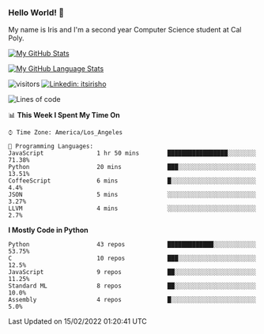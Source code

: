 ### Hello World! 👋

My name is Iris and I'm a second year Computer Science student at Cal Poly. 


[![My GitHub Stats](https://github-readme-stats.vercel.app/api?username=sleepyStick&show_icons=true&&count_private=true&include_all_commits=true&theme=buefy)]()

[![My GitHub Language Stats](https://github-readme-stats.vercel.app/api/top-langs/?username=sleepyStick&langs_count=5&theme=buefy)]()

![visitors](https://visitor-badge.glitch.me/badge?page_id=sleepyStick.sleepyStick)
[![Linkedin: itsirisho](https://img.shields.io/badge/-itsirisho-informational?style=flat-square&logo=Linkedin&logoColor=white&link=https://www.linkedin.com/in/itsirisho/)](https://www.linkedin.com/in/itsirisho/)

<!--START_SECTION:waka-->
![Lines of code](https://img.shields.io/badge/From%20Hello%20World%20I%27ve%20Written-13%20Million%20lines%20of%20code-blue)

📊 **This Week I Spent My Time On** 

```text
⌚︎ Time Zone: America/Los_Angeles

💬 Programming Languages: 
JavaScript               1 hr 50 mins        █████████████████░░░░░░░░   71.38% 
Python                   20 mins             ███░░░░░░░░░░░░░░░░░░░░░░   13.51% 
CoffeeScript             6 mins              █░░░░░░░░░░░░░░░░░░░░░░░░   4.4% 
JSON                     5 mins              ░░░░░░░░░░░░░░░░░░░░░░░░░   3.27% 
LLVM                     4 mins              ░░░░░░░░░░░░░░░░░░░░░░░░░   2.7%

```

**I Mostly Code in Python** 

```text
Python                   43 repos            █████████████░░░░░░░░░░░░   53.75% 
C                        10 repos            ███░░░░░░░░░░░░░░░░░░░░░░   12.5% 
JavaScript               9 repos             ██░░░░░░░░░░░░░░░░░░░░░░░   11.25% 
Standard ML              8 repos             ██░░░░░░░░░░░░░░░░░░░░░░░   10.0% 
Assembly                 4 repos             █░░░░░░░░░░░░░░░░░░░░░░░░   5.0%

```



 Last Updated on 15/02/2022 01:20:41 UTC
<!--END_SECTION:waka-->

<!--
**konanyuta/konanyuta** is a ✨ _special_ ✨ repository because its `README.md` (this file) appears on your GitHub profile.

Here are some ideas to get you started:

- 🔭 I’m currently working on ...
- 🌱 I’m currently learning ...
- 👯 I’m looking to collaborate on ...
- 🤔 I’m looking for help with ...
- 💬 Ask me about ...
- 📫 How to reach me: ...
- 😄 Pronouns: ...
- ⚡ Fun fact: ...
-->
